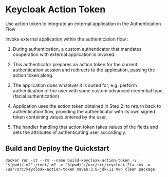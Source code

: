 Keycloak Action Token
=====================
Use action token to integrate an external application in the Authentication Flow 

Invoke external application within the authentication
flow :

1. During authentication, a custom authenticator that mandates cooperation with
   external application is invoked.

2. This authenticator prepares an action token for the current authentication
   session and redirects to the application, passing the action token along.

3. The application does whatever it is suited for, e.g. perform authentication
   of the user with some custom advanced credential type (facial authentication).

4. Application uses the action token obtained in Step 2. to return back to
   authentication flow, providing the authenticator with its own signed token
   containing values entered by the user.

5. The handler handling that action token takes values of the fields and sets
   the attributes of authenticating user accordingly.


Build and Deploy the Quickstart
-------------------------------

```
docker run -it --rm --name build-keycloak-action-token -v "$(pwd)/.m2":/root/.m2 -v "$(pwd)":/usr/src/keycloak-2fa-sms -w /usr/src/keycloak-action-token maven:3.8-jdk-11 mvn clean package

```